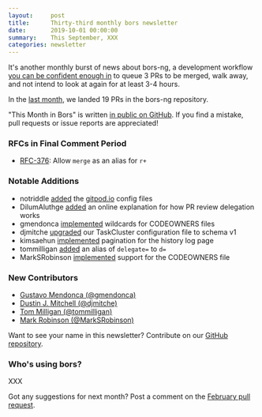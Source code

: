 ```yaml
---
layout:     post
title:      Thirty-third monthly bors newsletter
date:       2019-10-01 00:00:00
summary:    This September, XXX
categories: newsletter
---
```


It's another monthly burst of news about bors-ng, a development workflow [you can be confident enough in](https://twitter.com/duckinator/status/1176922838844006400) to queue 3 PRs to be merged, walk away, and not intend to look at again for at least 3-4 hours.

In the [last month](https://github.com/bors-ng/bors-ng/pulls?utf8=%E2%9C%93&q=is%3Apr%20is%3Amerged%20closed%3A2019-09-01..2019-09-30),
we landed 19 PRs in the bors-ng repository.

"This Month in Bors" is written [in public on GitHub][GitHub for TMiB].
If you find a mistake, pull requests or issue reports are appreciated!

[GitHub for TMiB]: https://github.com/bors-ng/bors-ng.github.io


### RFCs in Final Comment Period

* [RFC-376](https://forum.bors.tech/t/allow-merge-as-an-alias-for-r/376): Allow `merge` as an alias for `r+`


### Notable Additions

* notriddle [added](https://github.com/bors-ng/bors-ng/pull/758) the [gitpod.io](https://gitpod.io) config files
* DilumAluthge [added](https://github.com/bors-ng/bors-ng/pull/755) an online explanation for how PR review delegation works
* gmendonca [implemented](https://github.com/bors-ng/bors-ng/pull/753) wildcards for CODEOWNERS files
* djmitche [upgraded](https://github.com/bors-ng/bors-ng/pull/749) our TaskCluster configuration file to schema v1
* kimsaehun [implemented](https://github.com/bors-ng/bors-ng/pull/737) pagination for the history log page
* tommilligan [added](https://github.com/bors-ng/bors-ng/pull/727) an alias of `delegate=` to `d=`
* MarkSRobinson [implemented](https://github.com/bors-ng/bors-ng/pull/725) support for the CODEOWNERS file


### New Contributors

* [Gustavo Mendonca (@gmendonca)](https://github.com/gmendonca)
* [Dustin J. Mitchell (@djmitche)](https://github.com/djmitche)
* [Tom Milligan (@tommilligan)](https://github.com/tommilligan)
* [Mark Robinson (@MarkSRobinson)](https://github.com/MarkSRobinson)

Want to see your name in this newsletter? Contribute on our [GitHub repository](https://github.com/bors-ng/bors-ng).


### Who's using bors?

XXX

Got any suggestions for next month?
Post a comment on the [February pull request](https://github.com/bors-ng/bors-ng.github.io/pull/90).
